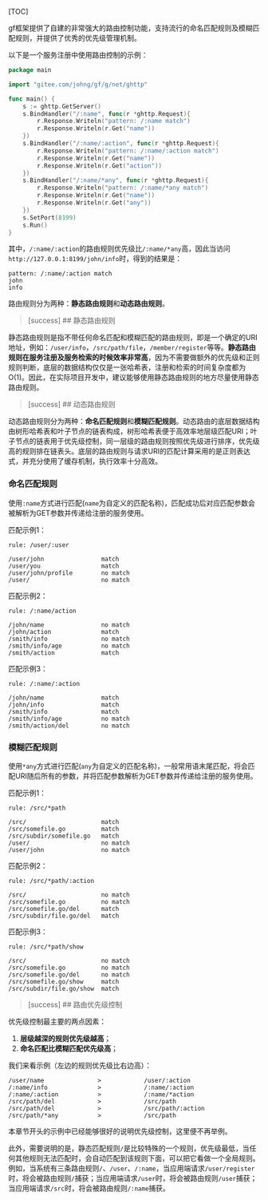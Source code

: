 
[TOC]

gf框架提供了自建的非常强大的路由控制功能，支持流行的命名匹配规则及模糊匹配规则，并提供了优秀的优先级管理机制。

以下是一个服务注册中使用路由控制的示例：
```go
package main

import "gitee.com/johng/gf/g/net/ghttp"

func main() {
    s := ghttp.GetServer()
    s.BindHandler("/:name", func(r *ghttp.Request){
    	r.Response.Writeln("pattern: /:name match")
        r.Response.Writeln(r.Get("name"))
    })
    s.BindHandler("/:name/:action", func(r *ghttp.Request){
        r.Response.Writeln("pattern: /:name/:action match")
        r.Response.Writeln(r.Get("name"))
        r.Response.Writeln(r.Get("action"))
    })
    s.BindHandler("/:name/*any", func(r *ghttp.Request){
        r.Response.Writeln("pattern: /:name/*any match")
        r.Response.Writeln(r.Get("name"))
        r.Response.Writeln(r.Get("any"))
    })
    s.SetPort(8199)
    s.Run()
}
```
其中，```/:name/:action```的路由规则优先级比```/:name/*any```高，因此当访问 ```http://127.0.0.1:8199/john/info```时，得到的结果是：
```
pattern: /:name/:action match
john
info
```



路由规则分为两种：**静态路由规则**和**动态路由规则**。

>[success] ## 静态路由规则

静态路由规则是指不带任何命名匹配和模糊匹配的路由规则，即是一个确定的URI地址，例如：```/user/info```，```/src/path/file```，```/member/register```等等。**静态路由规则在服务注册及服务检索的时候效率非常高**，因为不需要做额外的优先级和正则规则判断，底层的数据结构仅仅是一张哈希表，注册和检索的时间复杂度都为O(1)。因此，在实际项目开发中，建议能够使用静态路由规则的地方尽量使用静态路由规则。


>[success] ## 动态路由规则

动态路由规则分为两种：**命名匹配规则**和**模糊匹配规则**。动态路由的底层数据结构由树形哈希表和叶子节点的链表构成，树形哈希表便于高效率地层级匹配URI；叶子节点的链表用于优先级控制，同一层级的路由规则按照优先级进行排序，优先级高的规则排在链表头。底层的路由规则与请求URI的匹配计算采用的是正则表达式，并充分使用了缓存机制，执行效率十分高效。

### 命名匹配规则

使用```:name```方式进行匹配(```name```为自定义的匹配名称)，匹配成功后对应匹配参数会被解析为GET参数并传递给注册的服务使用。

匹配示例1：
```shell
rule: /user/:user

/user/john                match
/user/you                 match
/user/john/profile        no match
/user/                    no match
```
匹配示例2：
```shell
rule: /:name/action

/john/name                no match
/john/action              match
/smith/info               no match
/smith/info/age           no match
/smith/action             match
```
匹配示例3：
```shell
rule: /:name/:action

/john/name                match
/john/info                match
/smith/info               match
/smith/info/age           no match
/smith/action/del         no match
```

### 模糊匹配规则

使用```*any```方式进行匹配(```any```为自定义的匹配名称)，一般常用语末尾匹配，将会匹配URI随后所有的参数，并将匹配参数解析为GET参数并传递给注册的服务使用。

匹配示例1：
```shell
rule: /src/*path

/src/                     match
/src/somefile.go          match
/src/subdir/somefile.go   match
/user/                    no match
/user/john                no match
```
匹配示例2：
```shell
rule: /src/*path/:action

/src/                     no match
/src/somefile.go          no match
/src/somefile.go/del      match
/src/subdir/file.go/del   match
```
匹配示例3：
```shell
rule: /src/*path/show

/src/                     no match
/src/somefile.go          no match
/src/somefile.go/del      no match
/src/somefile.go/show     match
/src/subdir/file.go/show  match
```

>[success] ## 路由优先级控制

优先级控制最主要的两点因素：

1. **层级越深的规则优先级越高**；
2. **命名匹配比模糊匹配优先级高**；

我们来看示例（左边的规则优先级比右边高）：
```shell
/user/name               >            /user/:action
/:name/info              >            /:name/:action
/:name/:action           >            /:name/*action
/src/path/del            >            /src/path
/src/path/del            >            /src/path/:action
/src/path/*any           >            /src/path
```

本章节开头的示例中已经能够很好的说明优先级控制，这里便不再举例。

此外，需要说明的是，静态匹配规则```/```是比较特殊的一个规则，优先级最低，当任何其他规则无法匹配时，会自动匹配到该规则下面，可以把它看做一个全局规则。例如，当系统有三条路由规则```/```、```/user```、```/:name```，当应用端请求```/user/register```时，将会被路由规则```/```捕获；当应用端请求```/user```时，将会被路由规则```/user```捕获；当应用端请求```/src```时，将会被路由规则```/:name```捕获。